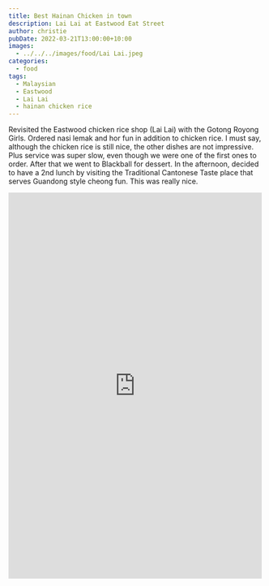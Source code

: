 ```yaml
---
title: Best Hainan Chicken in town
description: Lai Lai at Eastwood Eat Street
author: christie
pubDate: 2022-03-21T13:00:00+10:00
images:
  - ../../../images/food/Lai Lai.jpeg
categories:
  - food
tags:
  - Malaysian
  - Eastwood
  - Lai Lai
  - hainan chicken rice
---
```


Revisited the Eastwood chicken rice shop (Lai Lai) with the Gotong Royong Girls. Ordered nasi lemak and hor fun in addition to chicken rice. I must say, although the chicken rice is still nice, the other dishes are not impressive. Plus service was super slow, even though we were one of the first ones to order. After that we went to Blackball for dessert. In the afternoon, decided to have a 2nd lunch by visiting the Traditional Cantonese Taste place that serves Guandong style cheong fun. This was really nice.

<iframe src="https://www.facebook.com/plugins/post.php?href=https%3A%2F%2Fwww.facebook.com%2Fchris1.tham%2Fposts%2Fpfbid0ezyhD2LAb3FnYwq5a8zWy7A5b7bbxV8s3qfodEgmP23kp5CgS6AV8AYcGPFx47xRl&show_text=true&width=500" width="500" height="761" style="border:none;overflow:hidden" scrolling="no" frameborder="0" allowfullscreen="true" allow="autoplay; clipboard-write; encrypted-media; picture-in-picture; web-share"></iframe>
